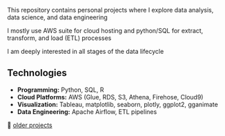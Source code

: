 

This repository contains personal projects where I explore data analysis, data science, and data engineering  

I mostly use AWS suite for cloud hosting and python/SQL for extract, transform, and load (ETL) processes  

I am deeply interested in all stages of the data lifecycle 


## Technologies  

- **Programming:** Python, SQL, R  
- **Cloud Platforms:** AWS (Glue, RDS, S3, Athena, Firehose, Cloud9)  
- **Visualization:** Tableau, matplotlib, seaborn, plotly, ggplot2, gganimate  
- **Data Engineering:** Apache Airflow, ETL pipelines  
  

📂 [older projects](https://www.datacamp.com/portfolio/benhandy)  

